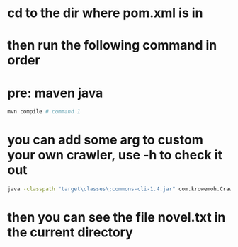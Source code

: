 # cd to the dir where pom.xml is in
# then run the following command in order
# pre: maven java

```Bash
mvn compile # command 1
```

# you can add some arg to custom your own crawler, use -h to check it out

```Bash
java -classpath "target\classes\;commons-cli-1.4.jar" com.krowemoh.Crawler -h
```

# then you can see the file novel.txt in the current directory
